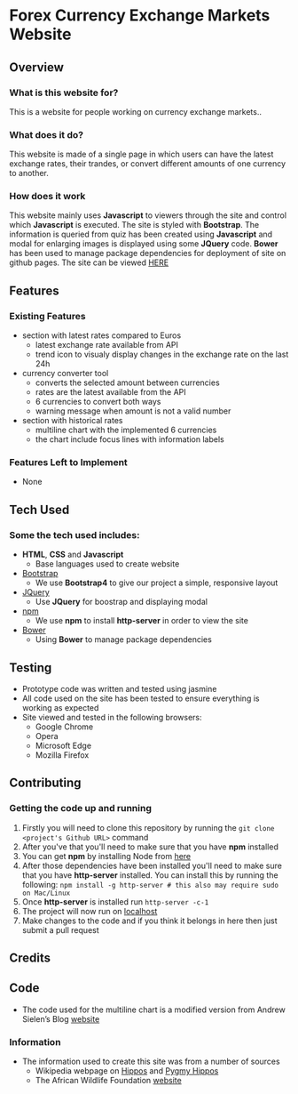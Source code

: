 # Forex Currency Exchange Markets Website
 
## Overview
 
### What is this website for?
 
This is a website for people working on currency exchange markets..
 
### What does it do?
 
This website is made of a single page  in which users can have the latest exchange rates, their trandes, or convert different amounts of one currency to another.
 
### How does it work
 
This website mainly uses **Javascript** to viewers through the site and control which **Javascript** is executed. The site is styled with **Bootstrap**. The information is queried from 
quiz has been created using **Javascript** and modal for enlarging images is displayed using some **JQuery** code. **Bower** has been used to manage package 
dependencies for deployment of site on github pages. The site can be viewed [HERE](https://futoisaru.github.io/hippo/)

## Features
 
### Existing Features
- section with latest rates compared to Euros
    - latest exchange rate available from API
    - trend icon to visualy display changes in the exchange rate on the last 24h
- currency converter tool  
    - converts the selected amount between currencies
    - rates are the latest available from the API
    - 6 currencies to convert both ways
    - warning message when amount is not a valid number
- section with historical rates
    - multiline chart with the implemented 6 currencies 
    - the chart include focus lines with information labels

### Features Left to Implement
- None

## Tech Used

### Some the tech used includes:
- **HTML**, **CSS** and **Javascript**
  - Base languages used to create website
- [Bootstrap](http://getbootstrap.com/)
    - We use **Bootstrap4** to give our project a simple, responsive layout
- [JQuery](https://jquery.com)
    - Use **JQuery** for boostrap and displaying modal
- [npm](https://www.npmjs.com/)
    - We use **npm** to install **http-server** in order to view the site
- [Bower](https://bower.io)
    - Using **Bower** to manage package dependencies

## Testing
- Prototype code was written and tested using jasmine
- All code used on the site has been tested to ensure everything is working as expected
- Site viewed and tested in the following browsers:
  - Google Chrome
  - Opera
  - Microsoft Edge
  - Mozilla Firefox

## Contributing
 
### Getting the code up and running
1. Firstly you will need to clone this repository by running the ```git clone <project's Github URL>``` command
2. After you've that you'll need to make sure that you have **npm** installed
  1. You can get **npm** by installing Node from [here](https://nodejs.org/en/)
4. After those dependencies have been installed you'll need to make sure that you have **http-server** installed. You can install this by running the following: ```npm install -g http-server # this also may require sudo on Mac/Linux```
5. Once **http-server** is installed run ```http-server -c-1```
6. The project will now run on [localhost](http://127.0.0.1:8080)
7. Make changes to the code and if you think it belongs in here then just submit a pull request

## Credits
## Code
- The code used for the multiline chart is a modified version from Andrew Sielen’s Blog [website](http://bl.ocks.org/asielen/44ffca2877d0132572cb)

### Information
- The information used to create this site was from a number of sources
    - Wikipedia webpage on [Hippos](https://en.wikipedia.org/wiki/Hippopotamus) and [Pygmy Hippos](https://en.wikipedia.org/wiki/Pygmy_hippopotamus)
    - The African Wildlife Foundation [website](http://www.awf.org/wildlife-conservation/hippopotamus)